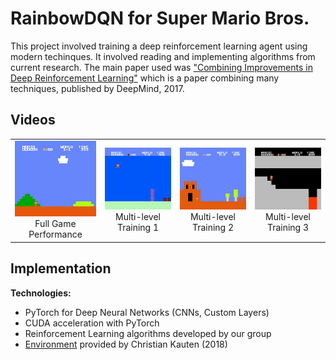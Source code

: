 # RainbowDQN for Super Mario Bros.

This project involved training a deep reinforcement learning agent using modern techinques. It involved reading and implementing algorithms from current research. The main paper used was ["Combining Improvements in Deep Reinforcement Learning"](https://arxiv.org/pdf/1710.02298.pdf) which is a paper combining many techniques, published by DeepMind, 2017.

## Videos

<div align="center">
  <table>
    <tr>
      <td align="center">
        <a href="https://github.com/jakedves/deep-reinforcement-learning/blob/main/assets/full.gif">
          <img src="https://github.com/jakedves/deep-reinforcement-learning/blob/main/assets/full.gif" alt="Full Game Performance">
        </a>
        <br>
        Full Game Performance
      </td>
      <td align="center">
        <a href="https://github.com/jakedves/deep-reinforcement-learning/blob/main/assets/multi-1.gif">
          <img src="https://github.com/jakedves/deep-reinforcement-learning/blob/main/assets/multi-1.gif" alt="Multi-level Training 1">
        </a>
        <br>
        Multi-level Training 1
      </td>
      <td align="center">
        <a href="https://github.com/jakedves/deep-reinforcement-learning/blob/main/assets/multi-2.gif">
          <img src="https://github.com/jakedves/deep-reinforcement-learning/blob/main/assets/multi-2.gif" alt="Multi-level Training 2">
        </a>
        <br>
        Multi-level Training 2
      </td>
      <td align="center">
        <a href="https://github.com/jakedves/deep-reinforcement-learning/blob/main/assets/multi-3.gif">
          <img src="https://github.com/jakedves/deep-reinforcement-learning/blob/main/assets/multi-3.gif" alt="Multi-level Training 3">
        </a>
        <br>
        Multi-level Training 3
      </td>
    </tr>
  </table>
</div>

## Implementation

**Technologies:**
- PyTorch for Deep Neural Networks (CNNs, Custom Layers)
- CUDA acceleration with PyTorch
- Reinforcement Learning algorithms developed by our group
- [Environment](https://github.com/Kautenja/gym-super-mario-bros) provided by Christian Kauten (2018)
